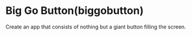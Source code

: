 # Big Go Button(biggobutton)

Create an app that consists of nothing but a giant button filling the screen.

